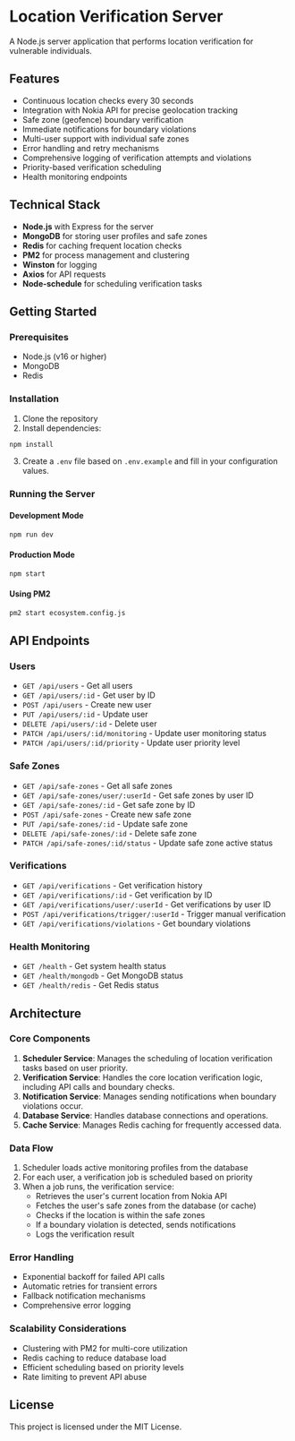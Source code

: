 # Location Verification Server

A Node.js server application that performs location verification for vulnerable individuals.

## Features

- Continuous location checks every 30 seconds
- Integration with Nokia API for precise geolocation tracking
- Safe zone (geofence) boundary verification
- Immediate notifications for boundary violations
- Multi-user support with individual safe zones
- Error handling and retry mechanisms
- Comprehensive logging of verification attempts and violations
- Priority-based verification scheduling
- Health monitoring endpoints

## Technical Stack

- **Node.js** with Express for the server
- **MongoDB** for storing user profiles and safe zones
- **Redis** for caching frequent location checks
- **PM2** for process management and clustering
- **Winston** for logging
- **Axios** for API requests
- **Node-schedule** for scheduling verification tasks

## Getting Started

### Prerequisites

- Node.js (v16 or higher)
- MongoDB
- Redis

### Installation

1. Clone the repository
2. Install dependencies:

```bash
npm install
```

3. Create a `.env` file based on `.env.example` and fill in your configuration values.

### Running the Server

#### Development Mode

```bash
npm run dev
```

#### Production Mode

```bash
npm start
```

#### Using PM2

```bash
pm2 start ecosystem.config.js
```

## API Endpoints

### Users

- `GET /api/users` - Get all users
- `GET /api/users/:id` - Get user by ID
- `POST /api/users` - Create new user
- `PUT /api/users/:id` - Update user
- `DELETE /api/users/:id` - Delete user
- `PATCH /api/users/:id/monitoring` - Update user monitoring status
- `PATCH /api/users/:id/priority` - Update user priority level

### Safe Zones

- `GET /api/safe-zones` - Get all safe zones
- `GET /api/safe-zones/user/:userId` - Get safe zones by user ID
- `GET /api/safe-zones/:id` - Get safe zone by ID
- `POST /api/safe-zones` - Create new safe zone
- `PUT /api/safe-zones/:id` - Update safe zone
- `DELETE /api/safe-zones/:id` - Delete safe zone
- `PATCH /api/safe-zones/:id/status` - Update safe zone active status

### Verifications

- `GET /api/verifications` - Get verification history
- `GET /api/verifications/:id` - Get verification by ID
- `GET /api/verifications/user/:userId` - Get verifications by user ID
- `POST /api/verifications/trigger/:userId` - Trigger manual verification
- `GET /api/verifications/violations` - Get boundary violations

### Health Monitoring

- `GET /health` - Get system health status
- `GET /health/mongodb` - Get MongoDB status
- `GET /health/redis` - Get Redis status

## Architecture

### Core Components

1. **Scheduler Service**: Manages the scheduling of location verification tasks based on user priority.
2. **Verification Service**: Handles the core location verification logic, including API calls and boundary checks.
3. **Notification Service**: Manages sending notifications when boundary violations occur.
4. **Database Service**: Handles database connections and operations.
5. **Cache Service**: Manages Redis caching for frequently accessed data.

### Data Flow

1. Scheduler loads active monitoring profiles from the database
2. For each user, a verification job is scheduled based on priority
3. When a job runs, the verification service:
   - Retrieves the user's current location from Nokia API
   - Fetches the user's safe zones from the database (or cache)
   - Checks if the location is within the safe zones
   - If a boundary violation is detected, sends notifications
   - Logs the verification result

### Error Handling

- Exponential backoff for failed API calls
- Automatic retries for transient errors
- Fallback notification mechanisms
- Comprehensive error logging

### Scalability Considerations

- Clustering with PM2 for multi-core utilization
- Redis caching to reduce database load
- Efficient scheduling based on priority levels
- Rate limiting to prevent API abuse

## License

This project is licensed under the MIT License.
